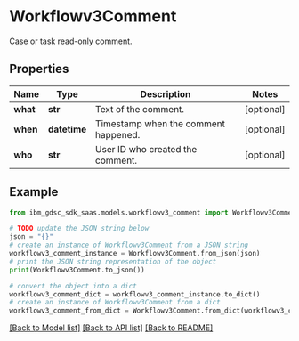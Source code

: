 # Workflowv3Comment

Case or task read-only comment.

## Properties

Name | Type | Description | Notes
------------ | ------------- | ------------- | -------------
**what** | **str** | Text of the comment. | [optional] 
**when** | **datetime** | Timestamp when the comment happened. | [optional] 
**who** | **str** | User ID who created the comment. | [optional] 

## Example

```python
from ibm_gdsc_sdk_saas.models.workflowv3_comment import Workflowv3Comment

# TODO update the JSON string below
json = "{}"
# create an instance of Workflowv3Comment from a JSON string
workflowv3_comment_instance = Workflowv3Comment.from_json(json)
# print the JSON string representation of the object
print(Workflowv3Comment.to_json())

# convert the object into a dict
workflowv3_comment_dict = workflowv3_comment_instance.to_dict()
# create an instance of Workflowv3Comment from a dict
workflowv3_comment_from_dict = Workflowv3Comment.from_dict(workflowv3_comment_dict)
```
[[Back to Model list]](../README.md#documentation-for-models) [[Back to API list]](../README.md#documentation-for-api-endpoints) [[Back to README]](../README.md)



